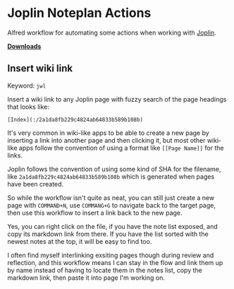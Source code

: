 # Joplin Noteplan Actions

Alfred workflow for automating some actions when working with [Joplin](https://joplinapp.org).

**[Downloads](https://github.com/beet/joplin_alfred_actions/releases)**

## Insert wiki link

Keyword: `jwl`

Insert a wiki link to any Joplin page with fuzzy search of the page headings that looks like:

```
[Index](:/2a1da8fb229c4824ab64833b589b108b)
```

It's very common in wiki-like apps to be able to create a new page by inserting a link into another page and then clicking it, but most other wiki-like apps follow the convention of using a format like `[[Page Name]]` for the links.

Joplin follows the convention of using some kind of SHA for the filename, like `2a1da8fb229c4824ab64833b589b108b` which is generated when pages have been created.

So while the workflow isn't quite as neat, you can still just create a new page with `COMMAND+N`, use `COMMANG+G` to navigate back to the target page, then use this workflow to insert a link back to the new page.

Yes, you can right click on the file, if you have the note list exposed, and copy its markdown link from there. If you have the list sorted with the newest notes at the top, it will be easy to find too.

I often find myself interlinking exsiting pages though during review and reflection, and this workflow means I can stay in the flow and link them up by name instead of having to locate them in the notes list, copy the markdown link, then paste it into page I'm working on.
